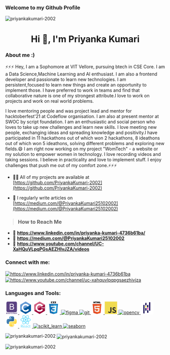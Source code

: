 

<!--
**PriyankaKumari-2002/PriyankaKumari-2002** is a ✨ _special_ ✨ repository because its `README.md` (this file) appears on your GitHub profile.

Here are some ideas to get you started:

- 🔭 I’m currently working on ...
- 🌱 I’m currently learning ...
- 👯 I’m looking to collaborate on ...
- 🤔 I’m looking for help with ...
- 💬 Ask me about ...
- 📫 How to reach me: ...
- 😄 Pronouns: ...
- ⚡ Fun fact: ...
-->
 ### Welcome to my Github Profile
 
<p align="left"> <img src="https://komarev.com/ghpvc/?username=priyankakumari-2002&label=Profile%20views&color=0e75b6&style=flat" alt="priyankakumari-2002" /> </p>

 <h1 align="center">Hi 👋, I'm Priyanka Kumari</h1>
<h3 align="left">About me :)</h3>
 
 
⚡⚡⚡ Hey, I am a Sophomore at VIT Vellore, pursuing btech in CSE Core. I am a Data Science,Machine Learning and AI enthusiast. I am also a frontend developer and passionate to learn new technologies. I am persistent,focused to learn new things and create an opportunity to implement those. I have preferred to work in teams and find that collaborative nature is one of my strongest attribute.I love to work on projects and work on real world problems.


I love mentoring people and was project lead and mentor for hacktoberfest'21 at Codeflow organisation. I am also at present mentor at SWOC by script foundation.
I am an enthusiastic and social person who loves to take up new challenges and learn new skills. I love meeting new people, exchanging ideas and spreading knowledge and positivity.I have participated in 11 hackathons out of which won 2 hackathons, 8 ideathons out of which won 5 ideathons, solving different problems and exploring new fields.😄
I am right now working on my project "WomTech" - a website or my solution to empower women in technology.
I love recording videos and taking sessions.
I believe in practicality and love to implement stuff. I enjoy challenges that push me out of my comfort zone.⚡⚡⚡


- 👨‍💻 All of my projects are available at [https://github.com/PriyankaKumari-2002](https://github.com/PriyankaKumari-2002)

- 📝 I regularly write articles on [https://medium.com/@PriyankaKumari25102002](https://medium.com/@PriyankaKumari25102002)




> ### How to Reach Me
- 👯 **https://www.linkedin.com/in/priyanka-kumari-4736b61ba/**   
- 👯  **https://medium.com/@PriyankaKumari25102002**  
- 👯  **https://www.youtube.com/channel/UC-XaHQuVLpqPGsAEZHIvJZA/videos**

<h3 align="left">Connect with me:</h3>
<p align="left">
<a href="https://linkedin.com/in/priyanka-kumari-4736b61ba" target="blank"><img align="center" src="https://raw.githubusercontent.com/rahuldkjain/github-profile-readme-generator/master/src/images/icons/Social/linked-in-alt.svg" alt="https://www.linkedin.com/in/priyanka-kumari-4736b61ba" height="30" width="40" /></a> <a href="https://youtube.com/channel/UC-XaHQuVLpqPGsAEZHIvJZA/videos" target="blank"><img align="center" src="https://raw.githubusercontent.com/rahuldkjain/github-profile-readme-generator/master/src/images/icons/Social/youtube.svg" alt="https://www.youtube.com/channel/uc-xahquvlpqpgsaezhivjza" height="30" width="40" /></a> </p>



<h3 align="left">Languages and Tools:</h3>
<p align="left"> <a href="https://getbootstrap.com" target="_blank" rel="noreferrer"> <img src="https://raw.githubusercontent.com/devicons/devicon/master/icons/bootstrap/bootstrap-plain-wordmark.svg" alt="bootstrap" width="40" height="40"/> </a> <a href="https://www.cprogramming.com/" target="_blank" rel="noreferrer"> <img src="https://raw.githubusercontent.com/devicons/devicon/master/icons/c/c-original.svg" alt="c" width="40" height="40"/> </a> <a href="https://www.w3schools.com/cpp/" target="_blank" rel="noreferrer"> <img src="https://raw.githubusercontent.com/devicons/devicon/master/icons/cplusplus/cplusplus-original.svg" alt="cplusplus" width="40" height="40"/> </a> <a href="https://www.w3schools.com/css/" target="_blank" rel="noreferrer"> <img src="https://raw.githubusercontent.com/devicons/devicon/master/icons/css3/css3-original-wordmark.svg" alt="css3" width="40" height="40"/> </a> <a href="https://www.figma.com/" target="_blank" rel="noreferrer"> <img src="https://www.vectorlogo.zone/logos/figma/figma-icon.svg" alt="figma" width="40" height="40"/> </a> <a href="https://git-scm.com/" target="_blank" rel="noreferrer"> <img src="https://www.vectorlogo.zone/logos/git-scm/git-scm-icon.svg" alt="git" width="40" height="40"/> </a> <a href="https://www.w3.org/html/" target="_blank" rel="noreferrer"> <img src="https://raw.githubusercontent.com/devicons/devicon/master/icons/html5/html5-original-wordmark.svg" alt="html5" width="40" height="40"/> </a> <a href="https://developer.mozilla.org/en-US/docs/Web/JavaScript" target="_blank" rel="noreferrer"> <img src="https://raw.githubusercontent.com/devicons/devicon/master/icons/javascript/javascript-original.svg" alt="javascript" width="40" height="40"/> </a> <a href="https://opencv.org/" target="_blank" rel="noreferrer"> <img src="https://www.vectorlogo.zone/logos/opencv/opencv-icon.svg" alt="opencv" width="40" height="40"/> </a> <a href="https://pandas.pydata.org/" target="_blank" rel="noreferrer"> <img src="https://raw.githubusercontent.com/devicons/devicon/2ae2a900d2f041da66e950e4d48052658d850630/icons/pandas/pandas-original.svg" alt="pandas" width="40" height="40"/> </a> <a href="https://www.python.org" target="_blank" rel="noreferrer"> <img src="https://raw.githubusercontent.com/devicons/devicon/master/icons/python/python-original.svg" alt="python" width="40" height="40"/> </a> <a href="https://reactjs.org/" target="_blank" rel="noreferrer"> <img src="https://raw.githubusercontent.com/devicons/devicon/master/icons/react/react-original-wordmark.svg" alt="react" width="40" height="40"/> </a> <a href="https://scikit-learn.org/" target="_blank" rel="noreferrer"> <img src="https://upload.wikimedia.org/wikipedia/commons/0/05/Scikit_learn_logo_small.svg" alt="scikit_learn" width="40" height="40"/> </a> <a href="https://seaborn.pydata.org/" target="_blank" rel="noreferrer"> <img src="https://seaborn.pydata.org/_images/logo-mark-lightbg.svg" alt="seaborn" width="40" height="40"/> </a> </p>

<p><img align="left" src="https://github-readme-stats.vercel.app/api/top-langs?username=priyankakumari-2002&show_icons=true&locale=en&layout=compact" alt="priyankakumari-2002" /></p>

<p>&nbsp;<img align="center" src="https://github-readme-stats.vercel.app/api?username=priyankakumari-2002&show_icons=true&locale=en" alt="priyankakumari-2002" /></p>

<p><img align="center" src="https://github-readme-streak-stats.herokuapp.com/?user=priyankakumari-2002&" alt="priyankakumari-2002" /></p>

 
